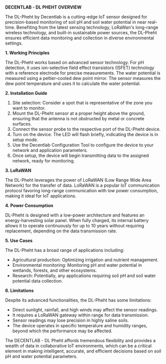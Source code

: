 **DECENTLAB - DL PHEHT OVERVIEW**

The DL-Pheht by Decentlab is a cutting-edge IoT sensor designed for precision-based monitoring of soil pH and soil water potential in near real-time. Benefiting from the latest sensing technology, LoRaWan's long-range wireless technology, and built-in sustainable power sources, the DL-Pheht ensures efficient data monitoring and collection in diverse environmental settings.

**1. Working Principles**

The DL-Pheht works based on advanced sensor technology. For pH detection, it uses ion-selective field effect transistors (ISFET) technology with a reference electrode for precise measurements. The water potential is measured using a peltier-cooled dew point mirror. The sensor measures the dew point temperature and uses it to calculate the water potential. 

**2. Installation Guide**

1. Site selection: Consider a spot that is representative of the zone you want to monitor.
2. Mount the DL-Pheht sensor at a proper height above the ground, ensuring that the antenna is not obstructed by metal or concrete surfaces.
3. Connect the sensor probe to the respective port of the DL-Pheht device.
4. Turn on the device. The LED will flash briefly, indicating the device is in setup mode.
5. Use the Decentlab Configuration Tool to configure the device to your network and application parameters.
6. Once setup, the device will begin transmitting data to the assigned network, ready for monitoring.

**3. LoRaWAN** 

The DL-Pheht leverages the power of LoRaWAN (Low Range Wide Area Network) for the transfer of data. LoRaWAN is a popular IoT communication protocol favoring long-range communication with low power consumption, making it ideal for IoT applications. 

**4. Power Consumption**

DL-Pheht is designed with a low-power architecture and features an energy-harvesting solar panel. When fully charged, its internal battery allows it to operate continuously for up to 10 years without requiring replacement, depending on the data transmission rate. 

**5. Use Cases**

The DL-Pheht has a broad range of applications including: 
- Agricultural production: Optimizing irrigation and nutrient management.
- Environmental monitoring: Monitoring pH and water potential in wetlands, forests, and other ecosystems.
- Research: Potentially, any applications requiring soil pH and soil water potential data collection.

**6. Limitations**

Despite its advanced functionalities, the DL-Pheht has some limitations:
- Direct sunlight, rainfall, and high winds may affect the sensor readings.
- It requires a LoRaWAN gateway within range for data transmission.
- Sensor readings may lose precision in highly saline soils.
- The device operates in specific temperature and humidity ranges, beyond which the performance may be affected.

The DECENTLAB - DL Pheht affords tremendous flexibility and provides a wealth of data in collaborative IoT environments, which can be a critical element in making intelligent, accurate, and efficient decisions based on soil pH and water potential parameters.
